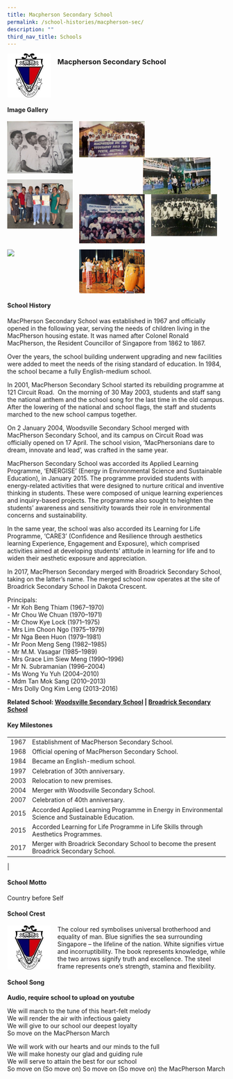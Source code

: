 ```yaml
---
title: Macpherson Secondary School
permalink: /school-histories/macpherson-sec/
description: ""
third_nav_title: Schools
---
```

<img src="/images/macphersonsec1.jpg" style="width:20%;margin-right:15px;" align = "left">

### **Macpherson Secondary School**

<br clear="left">

#### **Image Gallery**

<p><a href="https://staging.d1yxymztqoj7qn.amplifyapp.com/images/pic.jpg">  
<img src="/images/macphersonsec2.jpg" style="width:30%;margin-right:15px;" align = "left">
</a></p>

<p><a href="https://staging.d1yxymztqoj7qn.amplifyapp.com/images/pic.jpg">  
<img src="/images/macphersonsec3.jpg" style="width:30%;margin-right:15px;" align = "left">
</a></p>

<p><a href="https://staging.d1yxymztqoj7qn.amplifyapp.com/images/pic.jpg">  
<img src="/images/macphersonsec4.jpg" style="width:31%;margin-right:35px;" align = "right">
</a></p>

<br clear="left">

<p><a href="https://staging.d1yxymztqoj7qn.amplifyapp.com/images/pic.jpg">  
<img src="/images/macphersonsec5.jpg" style="width:30%;margin-right:15px;" align = "left">
</a></p>

<p><a href="https://staging.d1yxymztqoj7qn.amplifyapp.com/images/pic.jpg">  
<img src="/images/macphersonsec6.jpg" style="width:30%;margin-right:15px;" align = "left">
</a></p>

<p><a href="https://staging.d1yxymztqoj7qn.amplifyapp.com/images/pic.jpg">  
<img src="/images/macphersonsec7.jpg" style="width:30%;margin-right:15px;" align = "left">
</a></p>

<br clear="left">

<p><a href="https://staging.d1yxymztqoj7qn.amplifyapp.com/images/pic.jpg">  
<img src="/images/macphersonsec8.jpg" style="width:30%;margin-right:15px;" align = "left">
</a></p>

<p><a href="https://staging.d1yxymztqoj7qn.amplifyapp.com/images/pic.jpg">  
<img src="/images/macphersonsec9.jpg" style="width:30%;margin-right:15px;" align = "left">
</a></p>

<br clear="left">

#### **School History**
MacPherson Secondary School was established in 1967 and officially opened in the following year, serving the needs of children living in the MacPherson housing estate. It was named after Colonel Ronald MacPherson, the Resident Councillor of Singapore from 1862 to 1867.

Over the years, the school building underwent upgrading and new facilities were added to meet the needs of the rising standard of education. In 1984, the school became a fully English-medium school.

In 2001, MacPherson Secondary School started its rebuilding programme at 121 Circuit Road.  On the morning of 30 May 2003, students and staff sang the national anthem and the school song for the last time in the old campus. After the lowering of the national and school flags, the staff and students marched to the new school campus together.

On 2 January 2004, Woodsville Secondary School merged with MacPherson Secondary School, and its campus on Circuit Road was officially opened on 17 April. The school vision, ‘MacPhersonians dare to dream, innovate and lead’, was crafted in the same year.

MacPherson Secondary School was accorded its Applied Learning Programme, ‘ENERGISE’ (Energy in Environmental Science and Sustainable Education), in January 2015. The programme provided students with energy-related activities that were designed to nurture critical and inventive thinking in students. These were composed of unique learning experiences and inquiry-based projects. The programme also sought to heighten the students’ awareness and sensitivity towards their role in environmental concerns and sustainability.

In the same year, the school was also accorded its Learning for Life Programme, ‘CARE3’ (Confidence and Resilience through aesthetics learning Experience, Engagement and Exposure), which comprised activities aimed at developing students’ attitude in learning for life and to widen their aesthetic exposure and appreciation.

In 2017, MacPherson Secondary merged with Broadrick Secondary School, taking on the latter’s name. The merged school now operates at the site of Broadrick Secondary School in Dakota Crescent.

Principals:<br>
\- Mr Koh Beng Thiam (1967–1970)<br>
\- Mr Chou We Chuan (1970–1971)<br>
\- Mr Chow Kye Lock (1971–1975)<br>
\- Mrs Lim Choon Ngo (1975–1979)<br>
\- Mr Nga Been Huon (1979–1981)<br>
\- Mr Poon Meng Seng (1982–1985)<br>
\- Mr M.M. Vasagar (1985–1989)<br>
\- Mrs Grace Lim Siew Meng (1990–1996)<br>
\- Mr N. Subramanian (1996–2004)<br>
\- Ms Wong Yu Yuh (2004–2010)<br>
\- Mdm Tan Mok Sang (2010–2013)<br>
\- Mrs Dolly Ong Kim Leng (2013–2016)

**Related School: [Woodsville Secondary School](https://staging.d1yxymztqoj7qn.amplifyapp.com/school-histories/woodsville-sec/) | [Broadrick Secondary School](https://staging.d1yxymztqoj7qn.amplifyapp.com/school-histories/broadrick-sec/)**

#### **Key Milestones**

|  |  |
|:---:|---|
| 1967 | Establishment of MacPherson Secondary School. |
| 1968 | Official opening of MacPherson Secondary School. |
| 1984 | Became an English-medium school. |
| 1997 | Celebration of 30th anniversary. |
| 2003 | Relocation to new premises. |
| 2004 | Merger with Woodsville Secondary School. |
| 2007 | Celebration of 40th anniversary. |
| 2015 | Accorded Applied Learning Programme in Energy in Environmental Science and Sustainable Education. |
| 2015 | Accorded Learning for Life Programme in Life Skills through Aesthetics Programmes. |
| 2017 | Merger with Broadrick Secondary School to become the present Broadrick Secondary School. |
|

#### **School Motto**
Country before Self

#### **School Crest**
<img src="/images/macphersonsec1.jpg" style="width:20%;margin-right:15px;" align = "left">

The colour red symbolises universal brotherhood and equality of man. Blue signifies the sea surrounding Singapore – the lifeline of the nation. White signifies virtue and incorruptibility. The book represents knowledge, while the two arrows signify truth and excellence. The steel frame represents one’s strength, stamina and flexibility.

#### **School Song**
**Audio, require school to upload on youtube**

We will march to the tune of this heart-felt melody<br>
We will render the air with infectious gaiety<br>
We will give to our school our deepest loyalty<br>
So move on the MacPherson March

We will work with our hearts and our minds to the full<br>
We will make honesty our glad and guiding rule<br>
We will serve to attain the best for our school<br>
So move on (So move on) So move on (So move on) the MacPherson March